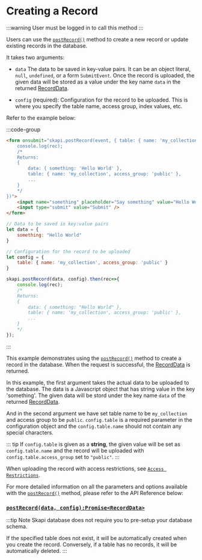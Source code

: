 # Creating a Record

:::warning
User must be logged in to call this method
:::

Users can use the [`postRecord()`](/api-reference/database/README.md#postrecord) method to create a new record or update existing records in the database.

It takes two arguments:

- `data` The data to be saved in key-value pairs. It can be an object literal, `null`, `undefined`, or a form `SubmitEvent`. Once the record is uploaded, the given data will be stored as a value under the key name `data` in the returned [RecordData](/api-reference/data-types/README.md#recorddata).

- `config` (required): Configuration for the record to be uploaded. This is where you specify the table name, access group, index values, etc.

Refer to the example below:

:::code-group

```html [Form]
<form onsubmit="skapi.postRecord(event, { table: { name: 'my_collection', access_group: 'public' } }).then(rec => {
    console.log(rec);
    /*
    Returns:
    {
        data: { something: 'Hello World' },
        table: { name: 'my_collection', access_group: 'public' },
        ...
    }
    */
})">
    <input name="something" placeholder="Say something" value="Hello World"/>
    <input type="submit" value="Submit" />
</form>
```

```js [JS]
// Data to be saved in key:value pairs
let data = {
    something: "Hello World"
}

// Configuration for the record to be uploaded
let config = {
    table: { name: 'my_collection', access_group: 'public' }
}

skapi.postRecord(data, config).then(rec=>{
    console.log(rec);
    /*
    Returns:
    {
        data: { something: "Hello World" },
        table: { name: 'my_collection', access_group: 'public' },
        ...
    }
    */
});
```
:::

This example demonstrates using the [`postRecord()`](/api-reference/database/README.md#postrecord) method to create a record in the database.
When the request is successful, the [RecordData](/api-reference/data-types/README.md#recorddata) is returned.

In this example, the first argument takes the actual data to be uploaded to the database.
The data is a Javascript object that has string value in the key 'something'.
The given data will be stord under the key name `data` of the returned [RecordData](/api-reference/data-types/README.md#recorddata).

And in the second argument we have set table name to be `my_collection` and access group to be `public`.
`config.table` is a required parameter in the configuration object and the `config.table.name` should not contain any special characters.

::: tip
If `config.table` is given as a **string**, the given value will be set as `config.table.name` and the record will be uploaded with `config.table.access_group` set to `"public"`.
:::

When uploading the record with access restrictions, see [`Access Restrictions`](/database/access-restrictions.md).

For more detailed information on all the parameters and options available with the [`postRecord()`](/api-reference/database/README.md#postrecord) method, 
please refer to the API Reference below:

### [`postRecord(data, config):Promise<RecordData>`](/api-reference/database/README.md#postrecord)

:::tip Note
Skapi database does not require you to pre-setup your database schema.

If the specified table does not exist, it will be automatically created when you create the record.
Conversely, if a table has no records, it will be automatically deleted.
:::